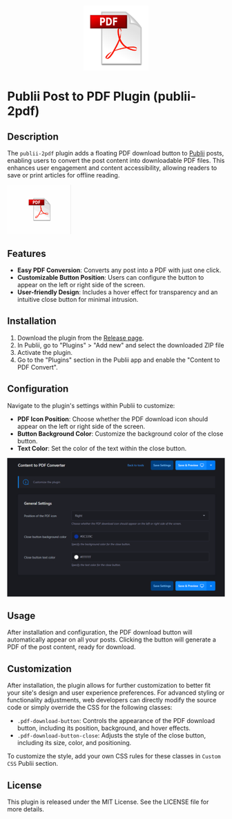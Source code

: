 <div align="center">
  <img src="https://raw.githubusercontent.com/htejera/publii-2pdf/main/pdf-svgrepo-com.svg" width= "30%" height="30%" alt="Marquee Feed Plugin for Publii">
</div>

# Publii Post to PDF Plugin (publii-2pdf)

## Description

The `publii-2pdf` plugin adds a floating PDF download button to [Publii](https://getpublii.com) posts, enabling users to convert the post content into downloadable PDF files. This enhances user engagement and content accessibility, allowing readers to save or print articles for offline reading.

![Publii to PDF Plugin ](https://github.com/htejera/publii-2pdf/blob/main/pdf-download.gif?raw=true)

## Features

- **Easy PDF Conversion**: Converts any post into a PDF with just one click.
- **Customizable Button Position**: Users can configure the button to appear on the left or right side of the screen.
- **User-friendly Design**: Includes a hover effect for transparency and an intuitive close button for minimal intrusion.

## Installation

1. Download the plugin from the [Release page](https://github.com/htejera/publii-2pdf/releases).
2. In Publii, go to "Plugins" > "Add new" and select the downloaded ZIP file
3. Activate the plugin.
4. Go to the "Plugins" section in the Publii app and enable the "Content to PDF Convert".

## Configuration

Navigate to the plugin's settings within Publii to customize:

- **PDF Icon Position**: Choose whether the PDF download icon should appear on the left or right side of the screen.
- **Button Background Color**: Customize the background color of the close button.
- **Text Color**: Set the color of the text within the close button.

![Convert to PDF Plugin configuration](https://github.com/htejera/publii-2pdf/blob/main/plugin-configuration.png?raw=true)

## Usage

After installation and configuration, the PDF download button will automatically appear on all your posts. Clicking the button will generate a PDF of the post content, ready for download.

## Customization

After installation, the plugin allows for further customization to better fit your site's design and user experience preferences. For advanced styling or functionality adjustments, web developers can directly modify the source code or simply override the CSS for the following classes:

- `.pdf-download-button`: Controls the appearance of the PDF download button, including its position, background, and hover effects.
- `.pdf-download-button-close`: Adjusts the style of the close button, including its size, color, and positioning.

To customize the style, add your own CSS rules for these classes in `Custom CSS` Publii section.

## License

This plugin is released under the MIT License. See the LICENSE file for more details.
